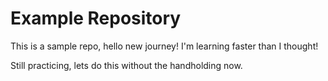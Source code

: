 # Example Repository
This is a sample repo, hello new journey! I'm learning faster than I thought!

Still practicing, lets do this without the handholding now.